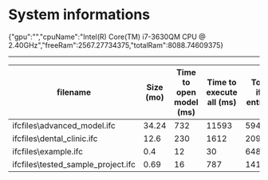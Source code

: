 # System informations 
 {"gpu":"","cpuName":"Intel(R) Core(TM) i7-3630QM CPU @ 2.40GHz","freeRam":2567.27734375,"totalRam":8088.74609375}
 _________ 
| filename | Size (mo) | Time to open model (ms) | Time to execute all (ms) | Total ifc entities | Total meshes | Total geometries | total errors |
|-------|-------|-------|-------|-------|-------|-------|-------|
| ifcfiles\advanced_model.ifc | 34.24 | 732 | 11593 | 594374 | 6401 | 14120 | 590 |
 ifcfiles\dental_clinic.ifc | 12.6 | 230 | 1612 | 209259 | 2586 | 2626 | 0 |
 ifcfiles\example.ifc | 0.4 | 12 | 30 | 6487 | 115 | 119 | 0 |
 ifcfiles\tested_sample_project.ifc | 0.69 | 16 | 787 | 14119 | 93 | 98 | 88 |